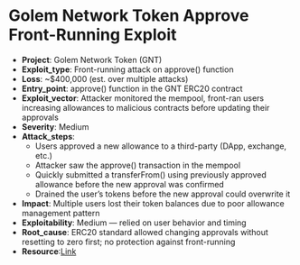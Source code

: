 # Golem Network Token Approve Front-Running Exploit

- **Project**: Golem Network Token (GNT)
- **Exploit_type**: Front-running attack on approve() function
- **Loss**: ~$400,000 (est. over multiple attacks)
- **Entry_point**: approve() function in the GNT ERC20 contract
- **Exploit_vector**: Attacker monitored the mempool, front-ran users increasing allowances to malicious contracts before updating their approvals
- **Severity**: Medium
- **Attack_steps**:
    - Users approved a new allowance to a third-party (DApp, exchange, etc.)
    - Attacker saw the approve() transaction in the mempool
    - Quickly submitted a transferFrom() using previously approved allowance before the new approval was confirmed
    - Drained the user’s tokens before the new approval could overwrite it
- **Impact**: Multiple users lost their token balances due to poor allowance management pattern
- **Exploitability**: Medium — relied on user behavior and timing
- **Root_cause**: ERC20 standard allowed changing approvals without resetting to zero first; no protection against front-running
- **Resource**:[Link](https://www.golem.network/)